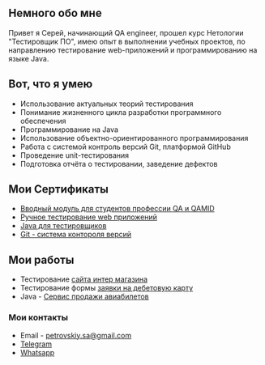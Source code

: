
## Немного обо мне
Привет я Серей, начинающий QA engineer, прошел курс Нетологии "Тестировщик ПО", имею опыт в выполнении учебных проектов, по направлению тестирование web-приложений и  программированию на языке Java. 

## Вот, что я умею
* Использование актуальных теорий тестирования
* Понимание жизненного цикла разработки программного обеспечения
* Программирование на Java
* Использование объектно-ориентированного программирования
* Работа с системой контроль версий Git, платформой GitHub
* Проведение unit-тестирования
* Подготовка отчёта о тестировании, заведение дефектов

## Мои Сертификаты
* [Вводный модуль для студентов профессии QA и QAMID](https://netology.ru/sharing/2ed5f9060dda1b1ea335fe38b009c92d?utm_source=social&utm_campaign=achievements)
* [Ручное тестирование web приложений](https://netology.ru/sharing/1ad7d93038773f15255c2ba09d244df9?utm_source=social&utm_campaign=achievements)
* [Java для тестировщиков](https://netology.ru/sharing/ac741fce5db66c4f028c40137e17a0e1?utm_source=social&utm_campaign=achievements)
* [Git - система контороля версий](https://netology.ru/sharing/ee36d5e557dba07ec18455ef6b2e416f?utm_source=social&utm_campaign=achievements)

## Мои работы
* Тестирование [сайта интер магазина](https://docs.google.com/spreadsheets/d/1HtA5P84TQRSs9jUnlkxwva_VLVtX9EhC-L7HQRugQLU/edit#gid=6507609)
* Тестирование формы [заявки на дебетовую карту](https://disk.yandex.ru/d/4_BrWkBfHkxTaQ) 
* Java - [Сервис продажи авиабилетов](https://github.com/SergeyPetrovskiyQA/Ticket-Manager/tree/main)

### Мои контакты
* Email - petrovskiy.sa@gmail.com
* [Telegram](https://t.me/P_serg28)
* [Whatsapp](https://api.whatsapp.com/send?phone=89614402259)
